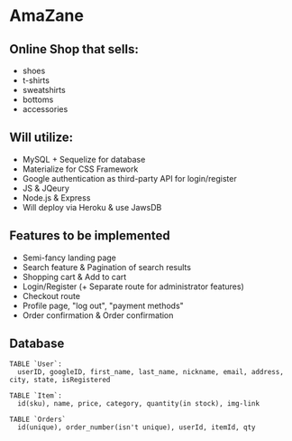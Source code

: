 # AmaZane

## Online Shop that sells:
* shoes
* t-shirts
* sweatshirts
* bottoms
* accessories

## Will utilize:
* MySQL + Sequelize for database
* Materialize for CSS Framework
* Google authentication as third-party API for login/register
* JS & JQeury
* Node.js & Express
* Will deploy via Heroku & use JawsDB

## Features to be implemented
* Semi-fancy landing page
* Search feature & Pagination of search results
* Shopping cart & Add to cart
* Login/Register (+ Separate route for administrator features)
* Checkout route
* Profile page, "log out", "payment methods"
* Order confirmation & Order confirmation

## Database
```
TABLE `User`:
  userID, googleID, first_name, last_name, nickname, email, address, city, state, isRegistered

TABLE `Item`:
  id(sku), name, price, category, quantity(in stock), img-link 

TABLE `Orders`
  id(unique), order_number(isn't unique), userId, itemId, qty
```



  